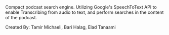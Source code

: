 Compact podcast search engine. Utilizing Google's SpeechToText API to enable Transcribing from audio to text, and perform searches in
the content of the podcast.

Created By: Tamir Michaeli, Bari Halag, Elad Tanaami
